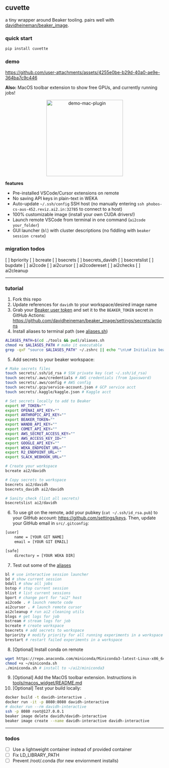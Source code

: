 ## cuvette

a tiny wrapper around Beaker tooling. pairs well with [davidheineman/beaker_image](https://github.com/davidheineman/beaker_image).

### quick start

```sh
pip install cuvette
```

### demo

https://github.com/user-attachments/assets/4255e0be-b29d-40a0-ae9e-364ba7c9c446

**Also:** MacOS toolbar extension to show free GPUs, and currently running jobs!

<p align="center">
<img width="243" alt="demo-mac-plugin" src="https://github.com/user-attachments/assets/d648a0bb-b787-45f8-b5ac-7542eeb4a654" />
</p>

**features**

- Pre-installed VSCode/Cursor extensions on remote
- No saving API keys in plain-text in WEKA
- Auto-update `~/.ssh/config` SSH host (no manually entering `ssh phobos-cs-aus-452.reviz.ai2.in:32785` to connect to a host)
- 100% customizable image (install your own CUDA drivers!)
- Launch remote VSCode from terminal in one command (`ai2code your_folder`)
- GUI launcher (`bl`) with cluster descriptions (no fiddling with `beaker session create`)

### migration todos

[ ] bpriority
[ ] bcreate
[ ] bsecrets
[ ] bsecrets_davidh
[ ] bsecretslist
[ ] bupdate
[ ] ai2code
[ ] ai2cursor
[ ] ai2codereset
[ ] ai2checks
[ ] ai2cleanup

<hr>

### tutorial

1. Fork this repo
2. Update references for `davidh` to your workspace/desired image name
3. Grab your [Beaker user token](https://beaker.allen.ai/user/davidh/settings/token) and set it to the `BEAKER_TOKEN` secret in GitHub Actions: https://github.com/davidheineman/beaker_image/settings/secrets/actions
4. Install aliases to terminal path (see [aliases.sh](tools/aliases.sh))
```sh
ALIASES_PATH=$(cd ./tools && pwd)/aliases.sh
chmod +x $ALIASES_PATH # make it executable
grep -qxF "source $ALIASES_PATH" ~/.zshrc || echo "\n\n# Initialize beaker aliases\nsource $ALIASES_PATH" >> ~/.zshrc # add to terminal init
```
5. Add secrets to your beaker workspace:
```sh
# Make secrets files
touch secrets/.ssh/id_rsa # SSH private key (cat ~/.ssh/id_rsa)
touch secrets/.aws/credentials # AWS credentials (from 1password)
touch secrets/.aws/config # AWS config
touch secrets/.gcp/service-account.json # GCP service acct
touch secrets/.kaggle/kaggle.json # Kaggle acct

# Set secrets locally to add to Beaker
export HF_TOKEN=""
export OPENAI_API_KEY=""
export ANTHROPIC_API_KEY=""
export BEAKER_TOKEN=""
export WANDB_API_KEY=""
export COMET_API_KEY=""
export AWS_SECRET_ACCESS_KEY=""
export AWS_ACCESS_KEY_ID=""
export GOOGLE_API_KEY=""
export WEKA_ENDPOINT_URL=""
export R2_ENDPOINT_URL=""
export SLACK_WEBHOOK_URL=""

# Create your workspace
bcreate ai2/davidh

# Copy secrets to workspace
bsecrets ai2/davidh
bsecrets_davidh ai2/davidh

# Sanity check (list all secrets)
bsecretslist ai2/davidh
```
6. To use git on the remote, add your pubkey (`cat ~/.ssh/id_rsa.pub`) to your GitHub account: https://github.com/settings/keys. Then, update your GitHub email in `src/.gitconfig`:
```sh
[user]
    name = [YOUR GIT NAME]
    email = [YOUR GIT EMAIL]

[safe]
    directory = [YOUR WEKA DIR]
```
7. Test out some of the [aliases](tools/aliases.sh)
```sh
bl # use interactive session launcher
bd # show current session
bdall # show all jobs
bstop # stop current session
blist # list current sessions
bport # change port for "ai2" host
ai2code . # launch remote code
ai2cursor . # launch remote cursor
ai2cleanup # run ai2 cleaning utils
blogs # get logs for job
bstream # stream logs for job
bcreate # create workspace
bsecrets # add secrets to workspace
bpriority # modify priority for all running experiments in a workspace
brestart # restart failed experiments in a workspace
```
8. [Optional] Install conda on remote
```sh
wget https://repo.anaconda.com/miniconda/Miniconda3-latest-Linux-x86_64.sh -O ~/miniconda.sh 
chmod +x ~/miniconda.sh 
./miniconda.sh # install to ~/ai2/miniconda3
```
9. [Optional] Add the MacOS toolbar extension. Instructions in [tools/macos_widget/README.md](tools/macos_widget/README.md)
10. [Optional] Test your build locally:
```sh
docker build -t davidh-interactive .
docker run -it -p 8080:8080 davidh-interactive
# docker run --rm davidh-interactive
ssh -p 8080 root@127.0.0.1
beaker image delete davidh/davidh-interactive
beaker image create --name davidh-interactive davidh-interactive
```

<hr>

### todos
- [ ] Use a lightweight container instead of provided container
- [ ] Fix LD_LIBRARY_PATH
- [ ] Prevent /root/.conda (for new enviornment installs)
